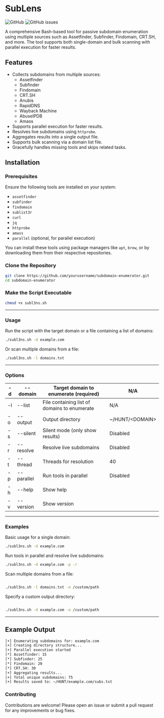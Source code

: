 # SubLens

![GitHub](https://img.shields.io/github/license/0xd3sp0/SubL3ns) ![GitHub issues](https://img.shields.io/github/issues/0xd3sp0/SubL3ns)

A comprehensive Bash-based tool for passive subdomain enumeration using multiple sources such as Assetfinder, Subfinder, Findomain, CRT.SH, and more. The tool supports both single-domain and bulk scanning with parallel execution for faster results.

## Features

- Collects subdomains from multiple sources:
  - Assetfinder
  - Subfinder
  - Findomain
  - CRT.SH
  - Anubis
  - RapidDNS
  - Wayback Machine
  - AbuseIPDB
  - Amass
- Supports parallel execution for faster results.
- Resolves live subdomains using `httprobe`.
- Aggregates results into a single output file.
- Supports bulk scanning via a domain list file.
- Gracefully handles missing tools and skips related tasks.

## Installation

### Prerequisites

Ensure the following tools are installed on your system:

- `assetfinder`
- `subfinder`
- `findomain`
- `sublist3r`
- `curl`
- `jq`
- `httprobe`
- `amass`
- `parallel` (optional, for parallel execution)

You can install these tools using package managers like `apt`, `brew`, or by downloading them from their respective repositories.

### Clone the Repository

```bash
git clone https://github.com/yourusername/subdomain-enumerator.git
cd subdomain-enumerator
```

### Make the Script Executable
```bash
chmod +x subl3ns.sh
```
---
### Usage

Run the script with the target domain or a file containing a list of domains:

```bash
./subl3ns.sh -d example.com
```
Or scan multiple domains from a file:
```bash
./subl3ns.sh -l domains.txt
```
---

### Options
|-d |--domain   |Target domain to enumerate (required)       |N/A                  |
|---|-----------|--------------------------------------------|---------------------|
|-l | --list    |File containing list of domains to enumerate|N/A                  |
|-o | --output  |Output directory                            |~/HUNT/&lt;DOMAIN&gt;|
|-s | --silent  |Silent mode (only show results)             |Disabled             |
|-r | --resolve |Resolve live subdomains                     |Disabled             |
|-t | --thread  |Threads for resolution                      |40                   |
|-p | --parallel|Run tools in parallel                       |Disabled             |
|-h | --help    |Show help                                   |                     |
|-v | --version |Show version                                |                     |
---
### Examples
Basic usage for a single domain:
```bash
./subl3ns.sh -d example.com
```
Run tools in parallel and resolve live subdomains:
```bash
./subl3ns.sh -d example.com -p -r
```
Scan multiple domains from a file:
```bash

./subl3ns.sh -l domains.txt -o /custom/path
```
Specify a custom output directory:
```bash

./subl3ns.sh -d example.com -o /custom/path
```
---
## Example Output
```bash
[+] Enumerating subdomains for: example.com
[+] Creating directory structure...
[+] Parallel execution started
[*] Assetfinder: 15
[*] Subfinder: 25
[*] Findomain: 20
[*] CRT.SH: 30
[+] Aggregating results...
[+] Total unique subdomains: 75
[+] Results saved to: ~/HUNT/example.com/subs.txt
```

### Contributing
Contributions are welcome! Please open an issue or submit a pull request for any improvements or bug fixes.
